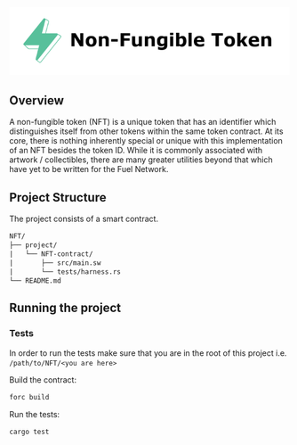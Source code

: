 <p align="center">
    <picture>
        <source media="(prefers-color-scheme: dark)" srcset=".docs/nft-logo_white.png">
        <img alt="light theme" src=".docs/nft-logo_black.png">
    </picture>
</p>

## Overview

A non-fungible token (NFT) is a unique token that has an identifier which distinguishes itself from other tokens within the same token contract. At its core, there is nothing inherently special or unique with this implementation of an NFT besides the token ID. While it is commonly associated with artwork / collectibles, there are many greater utilities beyond that which have yet to be written for the Fuel Network.

## Project Structure

The project consists of a smart contract.

<!--Only show most important files e.g. script to run, build etc.-->

```
NFT/
├── project/
|   └── NFT-contract/
|       ├── src/main.sw
|       └── tests/harness.rs
└── README.md
```

## Running the project

### Tests

In order to run the tests make sure that you are in the root of this project i.e. `/path/to/NFT/<you are here>`

Build the contract:

```bash
forc build
```

Run the tests:

```bash
cargo test
```